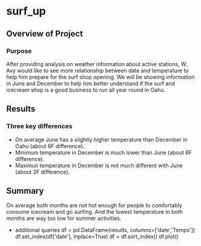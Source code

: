 # surf_up

## Overview of Project
### Purpose
After providing analysis on weather information about active stations, W. Avy would like to see more relationship between date and temperature to help him prepare for the surf shop opening. We will be showing information in June and December to help him better understand if the surf and icecream shop is a good business to run all year round in Oahu.

## Results
### Three key differences
- On average June has a slightly higher temperature than December in Oahu (about 6F difference).
- Minimum temperature in December is much lower than June (about 8F difference). 
- Maximun temperature in December is not much different with June (about 2F difference).

## Summary
On average both months are not hot enough for people to comfortably consume icecream and go surfing. And the lowest temperature in both months are way too low for summer activities.
- additional queries
df = pd.DataFrame(results, columns=['date','Temps'])
df.set_index(df['date'], inplace=True)
df = df.sort_index()
df.plot()
